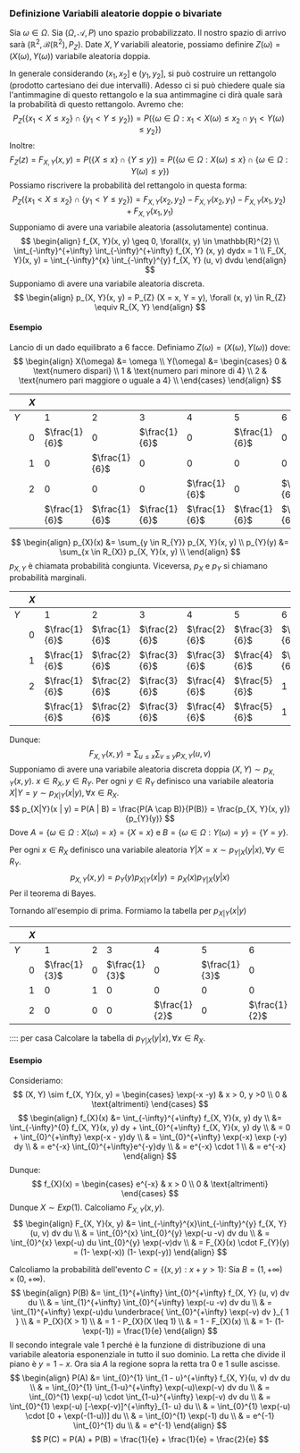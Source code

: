 ### Definizione Variabili aleatorie doppie o bivariate
Sia $\omega \in \Omega$. Sia $(\Omega, \mathcal{A}, P)$ uno spazio probabilizzato.
Il nostro spazio di arrivo sarà $(\mathbb{R}^{2}, \mathcal{B}(\mathbb{R}^{2}), P_{Z})$.
Date $X, Y$ variabili aleatorie, possiamo definire $Z(\omega) = (X(\omega), Y(\omega))$ variabile aleatoria doppia.

In generale considerando $(x_{1},x_{2}]$ e $(y_{1}, y_{2}]$, si può costruire un rettangolo (prodotto cartesiano dei due intervalli).
Adesso ci si può chiedere quale sia l'antimmagine di questo rettangolo e la sua antimmagine ci dirà quale sarà la probabilità di questo rettangolo. Avremo che:
$$
P_{Z} (\{x_{1}<X\leq x_{2} \} \cap \{ y_{1} < Y \leq y_{2} \}) = P(\{ \omega \in \Omega: x_{1} < X(\omega) \leq x_{2} \cap y_{1} < Y(\omega)\leq y_{2} \})
$$
Inoltre:
$$
F_{Z}(z) = F_{X, Y} (x, y) =   P(\{ X \leq x \} \cap \{ Y\leq y \}) = P(\{ \omega \in \Omega: X(\omega) \leq x \} \cap \{ \omega \in \Omega:Y(\omega) \leq y \})
$$
Possiamo riscrivere la probabilità del rettangolo in questa forma:
$$
P_{Z} (\{x_{1}<X\leq x_{2} \} \cap \{ y_{1} < Y \leq y_{2} \}) = F_{X, Y}(x_{2},y_{2}) - F_{X, Y}(x_{2},y_{1}) -F_{X,Y}(x_{1},y_{2}) + F_{X, Y}(x_{1},y_{1})
$$
Supponiamo di avere una variabile aleatoria (assolutamente) continua.
$$
\begin{align}
f_{X, Y}(x, y) \geq 0, \forall(x, y) \in \mathbb{R}^{2} \\
\int_{-\infty}^{+\infty} \int_{-\infty}^{+\infty} f_{X, Y} (x, y) dydx = 1 \\
F_{X, Y}(x, y) = \int_{-\infty}^{x} \int_{-\infty}^{y} f_{X, Y} (u, v) dvdu
\end{align}
$$
Supponiamo di avere una variabile aleatoria discreta.
$$
\begin{align}
p_{X, Y}(x, y) = P_{Z} (X = x, Y = y), \forall (x, y) \in R_{Z} \equiv R_{X, Y}
\end{align}
$$
#### Esempio
Lancio di un dado equilibrato a 6 facce. Definiamo $Z(\omega) = (X(\omega), Y(\omega))$ dove: 
$$
\begin{align}
X(\omega) &= \omega \\
Y(\omega) &= \begin{cases}
0 & \text{numero dispari} \\
1 & \text{numero pari minore di 4} \\
2 & \text{numero pari maggiore o uguale a 4} \\
\end{cases}
\end{align}
$$

|     | $X$ |               |               |               |               |               |               |               |
| --- | --- | ------------- | ------------- | ------------- | ------------- | ------------- | ------------- | ------------- |
| $Y$ |     | $1$           | $2$           | $3$           | $4$           | $5$           | $6$           |               |
|     | $0$ | $\frac{1}{6}$ | $0$           | $\frac{1}{6}$ | $0$           | $\frac{1}{6}$ | $0$           | $\frac{3}{6}$ |
|     | $1$ | $0$           | $\frac{1}{6}$ | $0$           | $0$           | $0$           | $0$           | $\frac{1}{6}$ |
|     | $2$ | $0$           | $0$           | $0$           | $\frac{1}{6}$ | $0$           | $\frac{1}{6}$ | $\frac{2}{6}$ |
|     |     | $\frac{1}{6}$ | $\frac{1}{6}$ | $\frac{1}{6}$ | $\frac{1}{6}$ | $\frac{1}{6}$ | $\frac{1}{6}$ |               |
$$
\begin{align}
p_{X}(x) &= \sum_{y \in R_{Y}} p_{X, Y}(x, y) \\
p_{Y}(y) &= \sum_{x \in R_{X}} p_{X, Y}(x, y) \\
\end{align}
$$
$p_{X, Y}$ è chiamata probabilità congiunta. Viceversa, $p_{X}$ e $p_{Y}$ si chiamano probabilità marginali.

|     | $X$ |               |               |               |               |               |               |               |
| --- | --- | ------------- | ------------- | ------------- | ------------- | ------------- | ------------- | ------------- |
| $Y$ |     | $1$           | $2$           | $3$           | $4$           | $5$           | $6$           |               |
|     | $0$ | $\frac{1}{6}$ | $\frac{1}{6}$ | $\frac{2}{6}$ | $\frac{2}{6}$ | $\frac{3}{6}$ | $\frac{3}{6}$ | $\frac{3}{6}$ |
|     | $1$ | $\frac{1}{6}$ | $\frac{2}{6}$ | $\frac{3}{6}$ | $\frac{3}{6}$ | $\frac{4}{6}$ | $\frac{4}{6}$ | $\frac{4}{6}$ |
|     | $2$ | $\frac{1}{6}$ | $\frac{2}{6}$ | $\frac{3}{6}$ | $\frac{4}{6}$ | $\frac{5}{6}$ | $1$           | $1$           |
|     |     | $\frac{1}{6}$ | $\frac{2}{6}$ | $\frac{3}{6}$ | $\frac{4}{6}$ | $\frac{5}{6}$ | $1$           |               |
Dunque:
$$
F_{X,Y} (x, y) = \sum_{u \leq x} \sum_{v \leq y} p_{X, Y} (u, v)
$$
Supponiamo di avere una variabile aleatoria discreta doppia $(X, Y) \sim p_{X, Y}(x, y)$. $x \in R_{X}, y \in R_{Y}$.
Per ogni $y \in R_{Y}$ definisco una variabile aleatoria $X|Y = y \sim  p_{X|Y}(x | y), \forall x \in R_{X}$.
$$
p_{X|Y}(x | y) = P(A | B) = \frac{P(A \cap B)}{P(B)} = \frac{p_{X, Y}(x, y)}{p_{Y}(y)}
$$
Dove $A = \{ \omega \in \Omega: X (\omega) = x \} = \{ X = x \}$ e $B = \{ \omega \in \Omega : Y(\omega) = y \} = \{ Y = y \}$.

Per ogni $x \in R_{X}$ definisco una variabile aleatoria $Y|X=x\sim p_{Y|X}(y | x), \forall y \in R_{Y}$.
$$
p_{X,Y}(x, y) = p_{Y}(y)p_{X|Y}(x | y) = p_{X}(x)p_{Y|X}(y | x)
$$
Per il teorema di Bayes.

Tornando all'esempio di prima.
Formiamo la tabella per $p_{X|Y}(x | y)$

|     | $X$ |               |     |               |               |               |               |     |
| --- | --- | ------------- | --- | ------------- | ------------- | ------------- | ------------- | --- |
| $Y$ |     | $1$           | $2$ | $3$           | $4$           | $5$           | $6$           |     |
|     | $0$ | $\frac{1}{3}$ | $0$ | $\frac{1}{3}$ | $0$           | $\frac{1}{3}$ | $0$           | $1$ |
|     | $1$ | $0$           | $1$ | $0$           | $0$           | $0$           | $0$           | $1$ |
|     | $2$ | $0$           | $0$ | $0$           | $\frac{1}{2}$ | $0$           | $\frac{1}{2}$ | $1$ |
:::: per casa
Calcolare la tabella di $p_{Y|X}(y | x), \forall x \in R_{X}$.

#### Esempio
Consideriamo:
$$
(X, Y) \sim f_{X, Y}(x, y) = \begin{cases}
\exp(-x -y) & x > 0, y >0 \\
0 & \text{altrimenti}
\end{cases}
$$
$$
\begin{align}
f_{X}(x) &= \int_{-\infty}^{+\infty} f_{X, Y}(x, y) dy  \\
&= \int_{-\infty}^{0} f_{X, Y}(x, y) dy + \int_{0}^{+\infty} f_{X, Y}(x, y) dy \\
 & = 0 + \int_{0}^{+\infty} \exp(-x - y)dy \\
 & = \int_{0}^{+\infty} \exp(-x) \exp (-y) dy \\
 & = e^{-x} \int_{0}^{+\infty}e^{-y}dy \\
 & = e^{-x} \cdot 1 \\
 & = e^{-x}
\end{align}
$$
Dunque:
$$
f_{X}(x) = \begin{cases}
e^{-x}  & x > 0 \\
0  & \text{altrimenti}
\end{cases}
$$
Dunque $X \sim Exp(1)$.
Calcoliamo $F_{X, Y}(x, y)$.
$$
\begin{align}
F_{X, Y}(x, y) &= \int_{-\infty}^{x}\int_{-\infty}^{y} f_{X, Y}(u, v) dv du \\
 & = \int_{0}^{x} \int_{0}^{y} \exp(-u -v) dv du \\
 & = \int_{0}^{x} \exp(-u) du \int_{0}^{y} \exp(-v)dv \\
 & = F_{X}(x) \cdot F_{Y}(y) = (1- \exp(-x)) (1- \exp(-y))
\end{align}
$$

Calcoliamo la probabilità dell'evento $C = \{ (x, y) : x + y > 1 \}$:
Sia $B= (1, +\infty) \times (0, +\infty)$.
$$
\begin{align}
P(B) &= \int_{1}^{+\infty} \int_{0}^{+\infty} f_{X, Y} (u, v) dv du \\
 & = \int_{1}^{+\infty} \int_{0}^{+\infty} \exp(-u -v) dv du \\
 & = \int_{1}^{+\infty} \exp(-u)du \underbrace{ \int_{0}^{+\infty} \exp(-v) dv }_{ 1 }  \\
 & = P_{X}(X > 1) \\
 & = 1 - P_{X}(X \leq 1) \\
 & = 1 - F_{X}(x) \\
 & = 1- (1-\exp(-1)) = \frac{1}{e}
\end{align}
$$
Il secondo integrale vale $1$ perché è la funzione di distribuzione di una variabile aleatoria esponenziale in tutto il suo dominio.
La retta che divide il piano è $y = 1 - x$.
Ora sia $A$ la regione sopra la retta tra $0$ e $1$ sulle ascisse.
$$
\begin{align}
P(A) &= \int_{0}^{1} \int_{1 - u}^{+\infty} f_{X, Y}(u, v) dv du \\
 & = \int_{0}^{1} \int_{1-u}^{+\infty} \exp(-u)\exp(-v) dv du \\
 & = \int_{0}^{1} \exp(-u) \cdot \int_{1-u}^{+\infty} \exp(-v) dv du \\
 & = \int_{0}^{1} \exp(-u) [-\exp(-v)]^{+\infty}_{1- u} du \\
 & = \int_{0}^{1} \exp(-u) \cdot [0 + \exp(-(1-u))] du \\
 & = \int_{0}^{1} \exp(-1) du \\
 & = e^{-1} \int_{0}^{1} du  \\
 & = e^{-1}
\end{align}
$$
$$
P(C) = P(A) + P(B) = \frac{1}{e} + \frac{1}{e} = \frac{2}{e}
$$